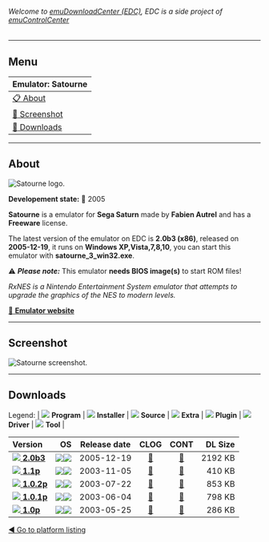 ###### Welcome to [emuDownloadCenter (EDC)](https://github.com/PhoenixInteractiveNL/emuDownloadCenter/wiki/), EDC is a side project of [emuControlCenter](https://github.com/PhoenixInteractiveNL/emuControlCenter/wiki/)
***
## Menu
| **Emulator: Satourne** |
|:---------|
| [:clipboard: About](#about) |
| [:sunrise: Screenshot](#screenshot) |
| [:floppy_disk: Downloads](#downloads) |
***
## About
![](https://github.com/PhoenixInteractiveNL/emuDownloadCenter/wiki/images_emulator/satourne_logo_200.jpg "Satourne logo.")

**Developement state:** :red_circle: 2005

**Satourne** is a emulator for **Sega Saturn** made by **Fabien Autrel** and has a **Freeware** license.

The latest version of the emulator on EDC is **2.0b3 (x86)**, released on **2005-12-19**, it runs on **Windows XP,Vista,7,8,10**, you can start this emulator with **satourne_3_win32.exe**.

:warning: _**Please note:**_ This emulator **needs BIOS image(s)** to start ROM files!

_RxNES is a Nintendo Entertainment System emulator that attempts to upgrade the graphics of the NES to modern levels._

[:link: **Emulator website**](http://www.satourne.consollection.com/)
***
## Screenshot
![](https://raw.githubusercontent.com/PhoenixInteractiveNL/emuDownloadCenter/master/hooks/satourne/emulator_screen_01.jpg "Satourne screenshot.")
***
## Downloads
Legend: | 
![](https://raw.githubusercontent.com/wiki/PhoenixInteractiveNL/emuDownloadCenter/images_misc/icon_program_24.png) **Program** | 
![](https://raw.githubusercontent.com/wiki/PhoenixInteractiveNL/emuDownloadCenter/images_misc/icon_installer_24.png) **Installer** | 
![](https://raw.githubusercontent.com/wiki/PhoenixInteractiveNL/emuDownloadCenter/images_misc/icon_source_code_24.png) **Source** | 
![](https://raw.githubusercontent.com/wiki/PhoenixInteractiveNL/emuDownloadCenter/images_misc/icon_extra_24.png) **Extra** | 
![](https://raw.githubusercontent.com/wiki/PhoenixInteractiveNL/emuDownloadCenter/images_misc/icon_plugin_24.png) **Plugin** | 
![](https://raw.githubusercontent.com/wiki/PhoenixInteractiveNL/emuDownloadCenter/images_misc/icon_driver_24.png) **Driver** | 
![](https://raw.githubusercontent.com/wiki/PhoenixInteractiveNL/emuDownloadCenter/images_misc/icon_tool_24.png) **Tool** | 
 
| Version | OS | Release date | CLOG | CONT | DL Size |
|:--------|---:|:------------:|:----:|:----:|--------:|
| [![](https://raw.githubusercontent.com/wiki/PhoenixInteractiveNL/emuDownloadCenter/images_misc/icon_program_24.png) **2.0b3**](https://github.com/PhoenixInteractiveNL/edc-repo0005/raw/master/satourne/2.0b3.7z) | ![](https://raw.githubusercontent.com/wiki/PhoenixInteractiveNL/emuDownloadCenter/images_misc/logo_windows_24.png)![](https://raw.githubusercontent.com/wiki/PhoenixInteractiveNL/emuDownloadCenter/images_misc/icon_32-bit_24.png) | 2005-12-19 | [:page_facing_up:](https://github.com/PhoenixInteractiveNL/edc-repo0005/blob/master/satourne/2.0b3_changelog.txt) | [:mag_right:](https://github.com/PhoenixInteractiveNL/edc-repo0005/blob/master/satourne/2.0b3_contents.txt) | 2192 KB |
| [![](https://raw.githubusercontent.com/wiki/PhoenixInteractiveNL/emuDownloadCenter/images_misc/icon_program_24.png) **1.1p**](https://github.com/PhoenixInteractiveNL/edc-repo0005/raw/master/satourne/1.1p.7z) | ![](https://raw.githubusercontent.com/wiki/PhoenixInteractiveNL/emuDownloadCenter/images_misc/logo_windows_24.png)![](https://raw.githubusercontent.com/wiki/PhoenixInteractiveNL/emuDownloadCenter/images_misc/icon_32-bit_24.png) | 2003-11-05 | [:page_facing_up:](https://github.com/PhoenixInteractiveNL/edc-repo0005/blob/master/satourne/1.1p_changelog.txt) | [:mag_right:](https://github.com/PhoenixInteractiveNL/edc-repo0005/blob/master/satourne/1.1p_contents.txt) | 410 KB |
| [![](https://raw.githubusercontent.com/wiki/PhoenixInteractiveNL/emuDownloadCenter/images_misc/icon_program_24.png) **1.0.2p**](https://github.com/PhoenixInteractiveNL/edc-repo0005/raw/master/satourne/1.0.2p.7z) | ![](https://raw.githubusercontent.com/wiki/PhoenixInteractiveNL/emuDownloadCenter/images_misc/logo_windows_24.png)![](https://raw.githubusercontent.com/wiki/PhoenixInteractiveNL/emuDownloadCenter/images_misc/icon_32-bit_24.png) | 2003-07-22 | [:page_facing_up:](https://github.com/PhoenixInteractiveNL/edc-repo0005/blob/master/satourne/1.0.2p_changelog.txt) | [:mag_right:](https://github.com/PhoenixInteractiveNL/edc-repo0005/blob/master/satourne/1.0.2p_contents.txt) | 853 KB |
| [![](https://raw.githubusercontent.com/wiki/PhoenixInteractiveNL/emuDownloadCenter/images_misc/icon_program_24.png) **1.0.1p**](https://github.com/PhoenixInteractiveNL/edc-repo0005/raw/master/satourne/1.0.1p.7z) | ![](https://raw.githubusercontent.com/wiki/PhoenixInteractiveNL/emuDownloadCenter/images_misc/logo_windows_24.png)![](https://raw.githubusercontent.com/wiki/PhoenixInteractiveNL/emuDownloadCenter/images_misc/icon_32-bit_24.png) | 2003-06-04 | [:page_facing_up:](https://github.com/PhoenixInteractiveNL/edc-repo0005/blob/master/satourne/1.0.1p_changelog.txt) | [:mag_right:](https://github.com/PhoenixInteractiveNL/edc-repo0005/blob/master/satourne/1.0.1p_contents.txt) | 798 KB |
| [![](https://raw.githubusercontent.com/wiki/PhoenixInteractiveNL/emuDownloadCenter/images_misc/icon_program_24.png) **1.0p**](https://github.com/PhoenixInteractiveNL/edc-repo0005/raw/master/satourne/1.0p.7z) | ![](https://raw.githubusercontent.com/wiki/PhoenixInteractiveNL/emuDownloadCenter/images_misc/logo_windows_24.png)![](https://raw.githubusercontent.com/wiki/PhoenixInteractiveNL/emuDownloadCenter/images_misc/icon_32-bit_24.png) | 2003-05-25 | [:page_facing_up:](https://github.com/PhoenixInteractiveNL/edc-repo0005/blob/master/satourne/1.0p_changelog.txt) | [:mag_right:](https://github.com/PhoenixInteractiveNL/edc-repo0005/blob/master/satourne/1.0p_contents.txt) | 286 KB |

[:arrow_backward: Go to platform listing](https://github.com/PhoenixInteractiveNL/emuDownloadCenter/wiki/EDC-Platform-List)
